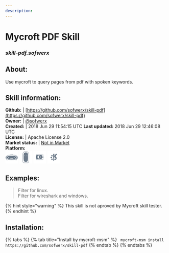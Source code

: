```yaml
---    
description:   
---    
```

# Mycroft PDF Skill  
### _skill-pdf.sofwerx_  
## About:  
Use mycroft to query pages from pdf with spoken keywords.

## Skill information:  
**Github:** | [https://github.com/sofwerx/skill-pdf](https://github.com/sofwerx/skill-pdf)  
**Owner:** | [@sofwerx](https://github.com/sofwerx)  
**Created:** | 2018 Jun 29 11:54:15 UTC  **Last updated:** 2018 Jun 29 12:46:08 UTC  
**License:** | Apache License 2.0  
**Market status:** | [Not in Market](https://market.mycroft.ai/skill/)  
**Platform:**  
 ![](../.gitbook/assets/mark-1-icon.png)  ![](../.gitbook/assets/mark-2-icon.png)  ![](../.gitbook/assets/picroft-icon.png)  ![](../.gitbook/assets/kde.png)   
## Examples:  
> Filter for linux.  
> Filter for wireshark and windows.  
  
{% hint style="warning" %}
This skill is not aproved by Mycroft skill tester.
{% endhint %}
    
## Installation:  
{% tabs %}
{% tab title="Install by mycroft-msm" %}
``` mycroft-msm install https://github.com/sofwerx/skill-pdf```
{% endtab %}
  {% endtabs %}
  
